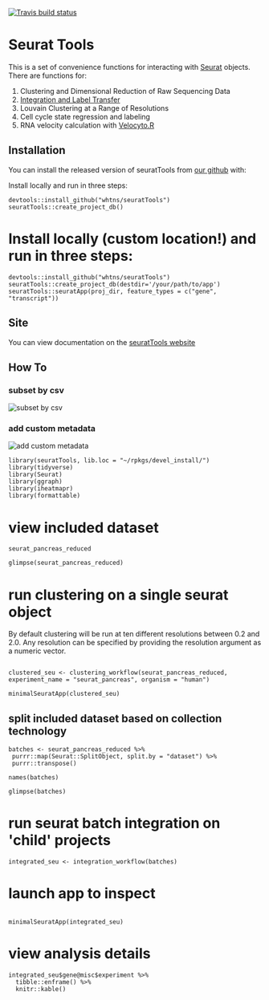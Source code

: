 <!-- badges: start -->
[![Travis build status](https://travis-ci.org/whtns/seuratTools.svg?branch=master)](https://travis-ci.org/whtns/seuratTools)
<!-- badges: end -->

# Seurat Tools

This is a set of convenience functions for interacting with [Seurat](https://github.com/satijalab/seurat) objects. 
There are functions for:
1. Clustering and Dimensional Reduction of Raw Sequencing Data
2. [Integration and Label Transfer](https://satijalab.org/seurat/v3.0/pancreas_integration_label_transfer.html)
3. Louvain Clustering at a Range of Resolutions 
4. Cell cycle state regression and labeling 
5. RNA velocity calculation with [Velocyto.R](https://velocyto.org/)


## Installation

You can install the released version of seuratTools from [our github](https://github.com/whtns/seuratTools) with:

Install locally and run in three steps:

```
devtools::install_github("whtns/seuratTools")
seuratTools::create_project_db()
```

# Install locally (custom location!) and run in three steps:
```
devtools::install_github("whtns/seuratTools")
seuratTools::create_project_db(destdir='/your/path/to/app')
seuratTools::seuratApp(proj_dir, feature_types = c("gene", "transcript"))
```


## Site

You can view documentation on the [seuratTools website](https://whtns.github.io/seuratTools)

## How To 

### subset by csv

![subset by csv](README_docs/subset_by_csv.gif)

### add custom metadata

![add custom metadata](README_docs/add_arbitrary_metadata.gif)


```
library(seuratTools, lib.loc = "~/rpkgs/devel_install/")
library(tidyverse)
library(Seurat)
library(ggraph)
library(iheatmapr)
library(formattable)
```

# view included dataset 

```
seurat_pancreas_reduced

glimpse(seurat_pancreas_reduced)
```

# run clustering on a single seurat object

By default clustering will be run at ten different resolutions between 0.2 and 2.0. Any resolution can be specified by providing the resolution argument as a numeric vector.

```

clustered_seu <- clustering_workflow(seurat_pancreas_reduced, experiment_name = "seurat_pancreas", organism = "human")
```

```
minimalSeuratApp(clustered_seu)
```

## split included dataset based on collection technology 

```
batches <- seurat_pancreas_reduced %>%
 purrr::map(Seurat::SplitObject, split.by = "dataset") %>%
 purrr::transpose()

names(batches)

glimpse(batches)

```

# run seurat batch integration on 'child' projects

```
integrated_seu <- integration_workflow(batches)
```

# launch app to inspect

```

minimalSeuratApp(integrated_seu)

```

# view analysis details

```
integrated_seu$gene@misc$experiment %>% 
  tibble::enframe() %>% 
  knitr::kable()
```
